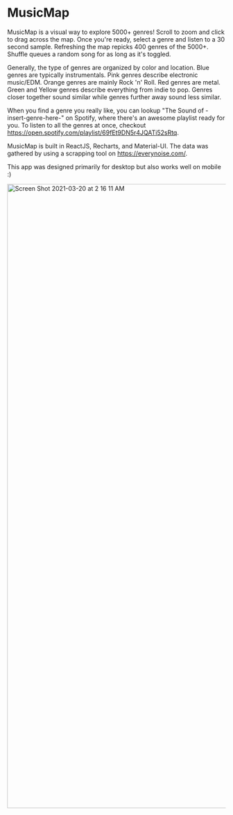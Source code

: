 # MusicMap
MusicMap is a visual way to explore 5000+ genres! Scroll to zoom and
click to drag across the map. Once you're ready, select a genre and
listen to a 30 second sample. Refreshing the map repicks 400 genres
of the 5000+. Shuffle queues a random song for as long as it's toggled.

Generally, the type of genres are organized by color and location.
Blue genres are typically instrumentals. Pink genres describe
electronic music/EDM. Orange genres are mainly Rock 'n' Roll. Red
genres are metal. Green and Yellow genres describe everything from
indie to pop. Genres closer together sound similar while genres
further away sound less similar.

When you find a genre you really like, you can lookup "The Sound of
-insert-genre-here-" on Spotify, where there's an awesome playlist ready for you.
To listen to all the genres at once, checkout https://open.spotify.com/playlist/69fEt9DN5r4JQATi52sRtq.

MusicMap is built in ReactJS, Recharts, and Material-UI. The data was
gathered by using a scrapping tool on
https://everynoise.com/.

This app was designed primarily for desktop but also works well on
mobile :)

<img width="1440" alt="Screen Shot 2021-03-20 at 2 16 11 AM" src="https://user-images.githubusercontent.com/46038043/111865096-484f9300-8922-11eb-9eaf-5c27d3fc5db1.png">
